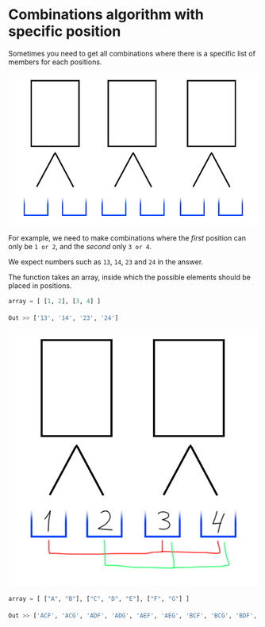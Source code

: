 # Combinations algorithm with specific position

Sometimes you need to get all combinations where there is a specific list of members for each positions.

<img src="images/image.jpg">

For example, we need to make combinations where the *first* position can only be `1 or 2`, and the *second* only `3 or 4`.

We expect numbers such as `13`, `14`, `23` and `24` in the answer.

The function takes an array, inside which the possible elements should be placed in positions.

```python
array = [ [1, 2], [3, 4] ]

Out >> ['13', '14', '23', '24']
```

<img src="images/image2.jpg">

```python
array = [ ["A", "B"], ["C", "D", "E"], ["F", "G"] ]

Out >> ['ACF', 'ACG', 'ADF', 'ADG', 'AEF', 'AEG', 'BCF', 'BCG', 'BDF', 'BDG', 'BEF', 'BEG']
```
